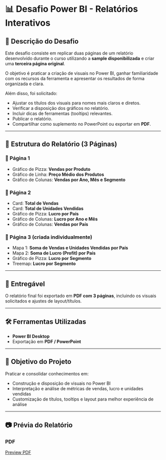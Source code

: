 # 📊 Desafio Power BI - Relatórios Interativos

## 📝 Descrição do Desafio
Este desafio consiste em replicar duas páginas de um relatório desenvolvido durante o curso utilizando a **sample disponibilizada** e criar uma **terceira página original**.  

O objetivo é praticar a criação de visuais no Power BI, ganhar familiaridade com os recursos da ferramenta e apresentar os resultados de forma organizada e clara.  

Além disso, foi solicitado:
- Ajustar os títulos dos visuais para nomes mais claros e diretos.  
- Verificar a disposição dos gráficos no relatório.  
- Incluir dicas de ferramentas (tooltips) relevantes.  
- Publicar o relatório.  
- Compartilhar como suplemento no PowerPoint ou exportar em **PDF**.  

---

## 📂 Estrutura do Relatório (3 Páginas)

### 🔹 Página 1
- Gráfico de Pizza: **Vendas por Produto**  
- Gráfico de Linha: **Preço Médio dos Produtos**  
- Gráfico de Colunas: **Vendas por Ano, Mês e Segmento**  

### 🔹 Página 2
- Card: **Total de Vendas**  
- Card: **Total de Unidades Vendidas**  
- Gráfico de Pizza: **Lucro por País**  
- Gráfico de Colunas: **Lucro por Ano e Mês**  
- Gráfico de Colunas: **Vendas por País**  

### 🔹 Página 3 (criada individualmente)
- Mapa 1: **Soma de Vendas e Unidades Vendidas por País**  
- Mapa 2: **Soma de Lucro (Profit) por País**  
- Gráfico de Pizza: **Lucro por Segmento**  
- Treemap: **Lucro por Segmento**  

---

## 🚀 Entregável
O relatório final foi exportado em **PDF com 3 páginas**, incluindo os visuais solicitados e ajustes de layout/títulos.

---

## 🛠️ Ferramentas Utilizadas
- **Power BI Desktop**  
- Exportação em **PDF / PowerPoint**  

---

## 📌 Objetivo do Projeto
Praticar e consolidar conhecimentos em:
- Construção e disposição de visuais no Power BI  
- Interpretação e análise de métricas de vendas, lucro e unidades vendidas  
- Customização de títulos, tooltips e layout para melhor experiência de análise  

---

## 📷 Prévia do Relatório

### PDF
[Preview PDF](./projeto1/sample_financial%20-%20Desafio1.pdf)


